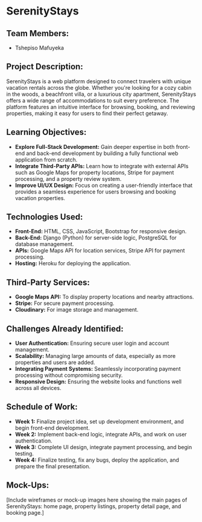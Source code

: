 # SerenityStays

## Team Members:
- Tshepiso Mafuyeka

## Project Description:
SerenityStays is a web platform designed to connect travelers with unique vacation rentals across the globe. Whether you're looking for a cozy cabin in the woods, a beachfront villa, or a luxurious city apartment, SerenityStays offers a wide range of accommodations to suit every preference. The platform features an intuitive interface for browsing, booking, and reviewing properties, making it easy for users to find their perfect getaway.

## Learning Objectives:
- **Explore Full-Stack Development:** Gain deeper expertise in both front-end and back-end development by building a fully functional web application from scratch.
- **Integrate Third-Party APIs:** Learn how to integrate with external APIs such as Google Maps for property locations, Stripe for payment processing, and a property review system.
- **Improve UI/UX Design:** Focus on creating a user-friendly interface that provides a seamless experience for users browsing and booking vacation properties.

## Technologies Used:
- **Front-End:** HTML, CSS, JavaScript, Bootstrap for responsive design.
- **Back-End:** Django (Python) for server-side logic, PostgreSQL for database management.
- **APIs:** Google Maps API for location services, Stripe API for payment processing.
- **Hosting:** Heroku for deploying the application.

## Third-Party Services:
- **Google Maps API:** To display property locations and nearby attractions.
- **Stripe:** For secure payment processing.
- **Cloudinary:** For image storage and management.

## Challenges Already Identified:
- **User Authentication:** Ensuring secure user login and account management.
- **Scalability:** Managing large amounts of data, especially as more properties and users are added.
- **Integrating Payment Systems:** Seamlessly incorporating payment processing without compromising security.
- **Responsive Design:** Ensuring the website looks and functions well across all devices.

## Schedule of Work:
- **Week 1:** Finalize project idea, set up development environment, and begin front-end development.
- **Week 2:** Implement back-end logic, integrate APIs, and work on user authentication.
- **Week 3:** Complete UI design, integrate payment processing, and begin testing.
- **Week 4:** Finalize testing, fix any bugs, deploy the application, and prepare the final presentation.

## Mock-Ups:
[Include wireframes or mock-up images here showing the main pages of SerenityStays: home page, property listings, property detail page, and booking page.]
